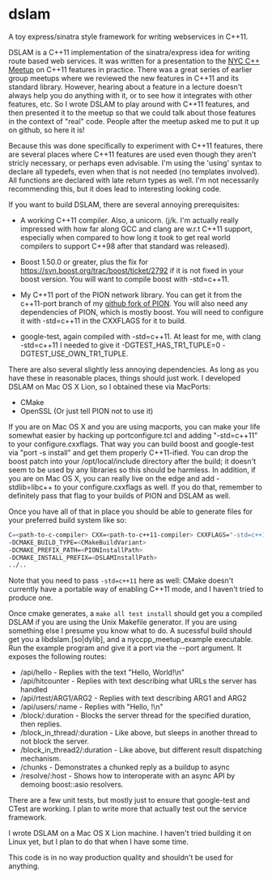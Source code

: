 dslam
=====

A toy express/sinatra style framework for writing webservices in C++11.

DSLAM is a C++11 implementation of the sinatra/express idea for
writing route based web services. It was written for a presentation to
the [NYC C++ Meetup](http://www.meetup.com/nyccpp/) on C++11 features
in practice. There was a great series of earlier group meetups where
we reviewed the new features in C++11 and its standard
library. However, hearing about a feature in a lecture doesn't always
help you do anything with it, or to see how it integrates with other
features, etc. So I wrote DSLAM to play around with C++11 features,
and then presented it to the meetup so that we could talk about those
features in the context of "real" code. People after the meetup asked
me to put it up on github, so here it is!

Because this was done specifically to experiment with C++11 features,
there are several places where C++11 features are used even though
they aren't stricly necessary, or perhaps even advisable. I'm using
the 'using' syntax to declare all typedefs, even when that is not
needed (no templates involved). All functions are declared with late
return types as well. I'm not necessarily recommending this, but it
does lead to interesting looking code.

If you want to build DSLAM, there are several annoying prerequisites:

- A working C++11 compiler. Also, a unicorn. (j/k. I'm actually really
  impressed with how far along GCC and clang are w.r.t C++11 support,
  especially when compared to how long it took to get real world
  compilers to support C++98 after that standard was released).

- Boost 1.50.0 or greater, plus the fix for
  https://svn.boost.org/trac/boost/ticket/2792 if it is not fixed in
  your boost version. You will want to compile boost with
  -std=c++11.

- My C++11 port of the PION network library. You can get it from the
  c++11-port branch of my [github fork of
  PION](https://github.com/acmorrow/pion-core/tree/c++11-port). You
  will also need any dependencies of PION, which is mostly boost. You
  will need to configure it with -std=c++11 in the CXXFLAGS for it to
  build.

- google-test, again compiled with -std=c++11. At least for me, with
  clang -std=c++11 I needed to give it -DGTEST_HAS_TR1_TUPLE=0
  -DGTEST_USE_OWN_TR1_TUPLE.

There are also several slightly less annoying dependencies. As long as
you have these in reasonable places, things should just work. I
developed DSLAM on Mac OS X Lion, so I obtained these via MacPorts:

- CMake
- OpenSSL (Or just tell PION not to use it)

If you are on Mac OS X and you are using macports, you can make your
life somewhat easier by hacking up portconfigure.tcl and adding
"-std=c++11" to your configure.cxxflags. That way you can build boost
and google-test via "port -s install" and get them properly
C++11-ified. You can drop the boost patch into your /opt/local/include
directory after the build; it doesn't seem to be used by any libraries
so this should be harmless. In addition, if you are on Mac OS X, you
can really live on the edge and add -stdlib=libc++ to your
configure.cxxflags as well. If you do that, remember to definitely
pass that flag to your builds of PION and DSLAM as well.

Once you have all of that in place you should be able to generate
files for your preferred build system like so:

```bash
C=<path-to-c-compiler> CXX=<path-to-c++11-compiler> CXXFLAGS="-std=c++11" cmake
-DCMAKE_BUILD_TYPE=<CMakeBuildVariant>
-DCMAKE_PREFIX_PATH=<PIONInstallPath>
-DCMAKE_INSTALL_PREFIX=<DSLAMInstallPath>
../..
```

Note that you need to pass ```-std=c++11``` here as well: CMake doesn't
currently have a portable way of enabling C++11 mode, and I haven't
tried to produce one.

Once cmake generates, a `make all test install` should get you a
compiled DSLAM if you are using the Unix Makefile generator. If you
are using something else I presume you know what to do. A sucessful
build should get you a libdslam.[so|dylib], and a
nyccpp_meetup_example executable. Run the example program and give it
a port via the --port argument. It exposes the following routes:

- /api/hello - Replies with the text "Hello, World!\n"
- /api/hitcounter - Replies with text describing what URLs the server has handled
- /api/rtest/ARG1/ARG2 - Replies with text describing ARG1 and ARG2
- /api/users/:name - Replies with "Hello, <name>!\n"
- /block/:duration - Blocks the server thread for the specified duration, then replies.
- /block_in_thread/:duration - Like above, but sleeps in another thread to not block the server.
- /block_in_thread2/:duration - Like above, but different result dispatching mechanism.
- /chunks - Demonstrates a chunked reply as a buildup to async
- /resolve/:host - Shows how to interoperate with an async API by demoing boost::asio resolvers.

There are a few unit tests, but mostly just to ensure that google-test
and CTest are working. I plan to write more that actually test out the
service framework.

I wrote DSLAM on a Mac OS X Lion machine. I haven't tried building it
on Linux yet, but I plan to do that when I have some time.

This code is in no way production quality and shouldn't be used for
anything.
